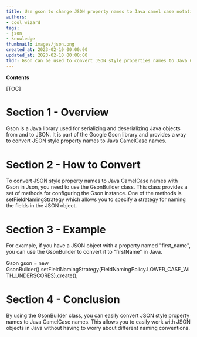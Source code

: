 ```yaml
---
title: Use gson to change JSON property names to Java camel case notation
authors:
- cool_wizard
tags:
- json
- knowledge
thumbnail: images/json.png
created_at: 2023-02-10 00:00:00
updated_at: 2023-02-10 00:00:00
tldr: Gson can be used to convert JSON style properties names to Java CamelCase names by using its setFieldNamingStrategy() method.
---
```


**Contents**

[TOC]

# Section 1 - Overview

Gson is a Java library used for serializing and deserializing Java objects from and to JSON. It is part of the Google Gson library and provides a way to convert JSON style property names to Java CamelCase names.

# Section 2 - How to Convert

To convert JSON style property names to Java CamelCase names with Gson in Json, you need to use the GsonBuilder class. This class provides a set of methods for configuring the Gson instance. One of the methods is setFieldNamingStrategy which allows you to specify a strategy for naming the fields in the JSON object.

# Section 3 - Example

For example, if you have a JSON object with a property named "first_name", you can use the GsonBuilder to convert it to "firstName" in Java.

Gson gson = new GsonBuilder().setFieldNamingStrategy(FieldNamingPolicy.LOWER_CASE_WITH_UNDERSCORES).create();

# Section 4 - Conclusion

By using the GsonBuilder class, you can easily convert JSON style property names to Java CamelCase names. This allows you to easily work with JSON objects in Java without having to worry about different naming conventions.

